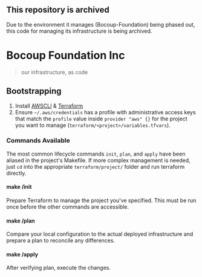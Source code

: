 ## This repository is archived
Due to the environment it manages (Bocoup-Foundation) being phased out, this code for managing its infrastructure is being archived.

# Bocoup Foundation Inc
> our infrastructure, as code

## Bootstrapping
1. Install [AWSCLI] & [Terraform]
2. Ensure `~/.aws/credentials` has a profile with administrative access keys
   that match the `profile` value inside `provider "aws" {}` for the project
   you want to manage (`terraform/<project>/variables.tfvars`).

### Commands Available
The most common lifecycle commands `init`, `plan`, and `apply` have been aliased
in the project's Makefile. If more complex management is needed, just `cd` into
the appropriate `terraform/project/` folder and run terraform directly.

#### make <project>/init
Prepare Terraform to manage the project you've specified. This must be run once
before the other commands are accessible.

#### make <project>/plan
Compare your local configuration to the actual deployed infrastructure and
prepare a plan to reconcile any differences.

#### make <project>/apply
After verifying plan, execute the changes.

[AWSCLI]: http://docs.aws.amazon.com/cli/latest/userguide/installing.html
[Terraform]: https://www.terraform.io/downloads.html
